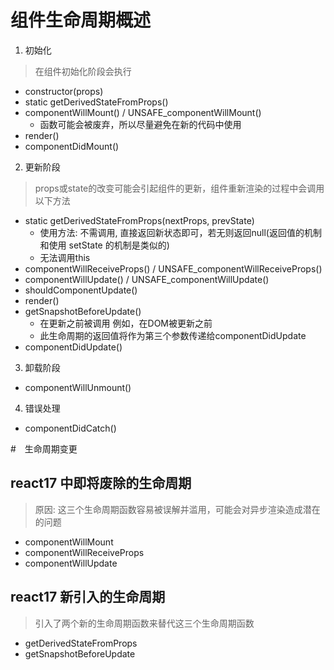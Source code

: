 # 组件生命周期概述
1. 初始化
> 在组件初始化阶段会执行
* constructor(props)
* static getDerivedStateFromProps()
* componentWillMount() / UNSAFE_componentWillMount() 
    * 函数可能会被废弃，所以尽量避免在新的代码中使用
* render()
* componentDidMount()

2. 更新阶段
> props或state的改变可能会引起组件的更新，组件重新渲染的过程中会调用以下方法
* static getDerivedStateFromProps(nextProps, prevState)
    - 使用方法: 不需调用, 直接返回新状态即可，若无则返回null(返回值的机制和使用 setState 的机制是类似的)
    - 无法调用this
* componentWillReceiveProps() / UNSAFE_componentWillReceiveProps() 
* componentWillUpdate() / UNSAFE_componentWillUpdate()
* shouldComponentUpdate()
* render()
* getSnapshotBeforeUpdate()
    - 在更新之前被调用 例如，在DOM被更新之前
    - 此生命周期的返回值将作为第三个参数传递给componentDidUpdate
* componentDidUpdate()

3. 卸载阶段
* componentWillUnmount()

4. 错误处理
* componentDidCatch()


#　生命周期变更
## react17 中即将废除的生命周期
> 原因: 这三个生命周期函数容易被误解并滥用，可能会对异步渲染造成潜在的问题
* componentWillMount
* componentWillReceiveProps
* componentWillUpdate 

## react17 新引入的生命周期
> 引入了两个新的生命周期函数来替代这三个生命周期函数
* getDerivedStateFromProps
* getSnapshotBeforeUpdate
